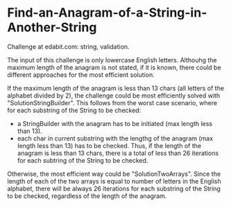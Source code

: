 
# Find-an-Anagram-of-a-String-in-Another-String

Challenge at edabit.com: string, validation.

The input of this challenge is only lowercase English letters. Althouhg the maximum length of the anagram is not stated, if it is known, there could be different approaches for the most efficient solution. 

If the maximum length of the anagram is less than 13 chars 
(all letters of the alphabet divided by 2), the challenge could be most efficiently solved
with "SolutionStringBuilder". This follows from the worst case scenario,
where for each substring of the String to be checked:
- a StringBuilder with the anagram has to be initiated (max length less than 13).
- each char in current substring with the lengthg of the anagram (max length less than 13) has to be checked. 
Thus, if the length of the anagram is less than 13 chars, there is a total of less than 26 iterations for each subtring of the String to be checked.

Otherwise, the most efficient way could be "SolutionTwoArrays". Since the length of each of the two arrays is equal to number of letters in the English alphabet, there will be always 26 iterations for each substring of the String to be checked, regardless of the length of the anagram.   
